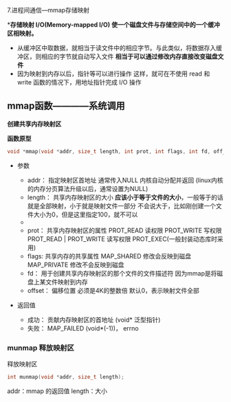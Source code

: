 

7.进程间通信—mmap存储映射

 ***存储映射 I/O(Memory-mapped I/O) 使一个磁盘文件与存储空间中的一个缓冲区相映射。**  

* 从缓冲区中取数据，就相当于读文件中的相应字节。与此类似，将数据存入缓冲区，则相应的字节就自动写入文件 **相当于可以通过修改内存直接改变磁盘文件**  
* 因为映射到内存以后，指针等可以进行操作    这样，就可在不使用 read 和 write 函数的情况下，用地址指针完成 I/O 操作  


## mmap函数————系统调用

**创建共享内存映射区** 

**函数原型**
```c
void *mmap(void *addr, size_t length, int prot, int flags, int fd, off_t offset);
```

* 参数
    * addr：    指定映射区首地址  通常传入NULL  内核自动分配并返回 (linux内核的内存分页算法升级以后，通常设置为NULL)
    * length：  共享内存映射区的大小  **应该小于等于文件的大小**，一般等于的话就是全部映射，小于就是映射文件一部分  不会说大于，比如刚创建一个文件大小为0，但是这里指定100，就不可以
    * 
    * prot：    共享内存映射区的属性    PROT_READ 读权限   PROT_WRITE 写权限      PROT_READ | PROT_WRITE   读写权限     PROT_EXEC(一般封装动态库时采用)
    * flags:    共享内存的共享属性   MAP_SHARED 修改会反映到磁盘           MAP_PRIVATE 修改不会反映到磁盘
    * fd：      用于创建共享内存映射区的那个文件的文件描述符   因为mmap是将磁盘上某文件映射到内存  
    * offset：  偏移位置    必须是4K的整数倍   默认0，表示映射文件全部 

* 返回值
    * 成功：    贡献内存映射区的首地址   (void* 泛型指针)
    * 失败：    MAP_FAILED (void*(-1))， errno

### munmap 释放映射区

释放映射区

```c
int munmap(void *addr, size_t length);
```
addr：mmap 的返回值
length：大小


